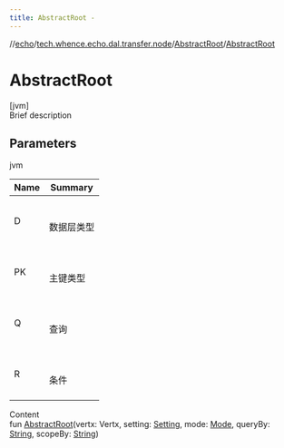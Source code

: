 ```yaml
---
title: AbstractRoot -
---
```

//[echo](../../index.md)/[tech.whence.echo.dal.transfer.node](../index.md)/[AbstractRoot](index.md)/[AbstractRoot](-abstract-root.md)



# AbstractRoot  
[jvm]  
Brief description  


## Parameters  
  
jvm  
  
|  Name|  Summary| 
|---|---|
| D| <br><br>数据层类型<br><br>
| PK| <br><br>主键类型<br><br>
| Q| <br><br>查询<br><br>
| R| <br><br>条件<br><br>
  
  
Content  
fun [AbstractRoot](-abstract-root.md)(vertx: Vertx, setting: [Setting](../../tech.whence.echo.dal.transfer.project/-setting/index.md), mode: [Mode](../../tech.whence.echo.dal.transfer/-mode/index.md), queryBy: [String](https://kotlinlang.org/api/latest/jvm/stdlib/kotlin/-string/index.html), scopeBy: [String](https://kotlinlang.org/api/latest/jvm/stdlib/kotlin/-string/index.html))  



